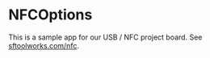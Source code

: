 NFCOptions
==========

This is a sample app for our USB / NFC project board.  See [sftoolworks.com/nfc](http://sftoolworks.com/nfc).
